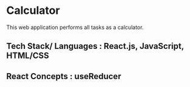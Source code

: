 # Calculator

This web application performs all tasks as a calculator.

## Tech Stack/ Languages : React.js, JavaScript, HTML/CSS

## React Concepts : useReducer
